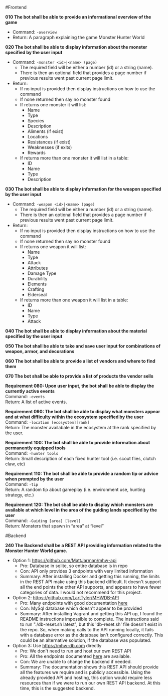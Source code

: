 
#Frontend

**010 The bot shall be able to provide an informational overview of the game**

- Command: `-overview`
- Return: A paragraph explaining the game Monster Hunter World

**020 The bot shall be able to display information about the monster specified by the user input**

- Command: `-monster <id>|<name> (page)` 
  - The required field will be either a number (id) or a string (name).
  - There is then an optional field that provides a page number if previous results went past current page limit.
- Return: 
    - If no input is provided then display instructions on how to use the command
    - If none returned then say no monster found
    - If returns one monster it will list:
        - Name
        - Type
        - Species
        - Description
        - Aliments (if exist)
        - Locations
        - Resistances (if exist)
        - Weaknesses (if exits)
        - Rewards
    - If returns more than one monster it will list in a table:
        - ID
        - Name
        - Type
        - Description

**030 The bot shall be able to display information for the weapon specified by the user input**

- Command: `-weapon <id>|<name> (page)`
    - The required field will be either a number (id) or a string (name).
    - There is then an optional field that provides a page number if previous results went past current page limit.
- Return:
    - If no input is provided then display instructions on how to use the command
    - If none returned then say no monster found
    - If returns one weapon it will list:
        - Name
        - Type
        - Attack
        - Attributes
        - Damage Type
        - Durability
        - Elements
        - Crafting
        - Elderseal
    - If returns more than one weapon it will list in a table:
        - ID
        - Name
        - Type
        - Attack
    
**040 The bot shall be able to display information about the material specified by the user input**

**050 The bot shall be able to take and save user input for combinations of weapon, armor, and decorations**

**060 The bot shall be able to provide a list of vendors and where to find them**

**070 The bot shall be able to provide a list of products the vendor sells**

**Requirement 080: Upon user input, the bot shall be able to display the currently active events**  
  Command: `-events`  
  Return: A list of active events.  
  
**Requirement 090: The bot shall be able to display what monsters appear and at what difficulty within the ecosystem specified by the user**  
  Command: `-location [ecosystem][rank]`  
  Return: The monster availabale in the ecosystem at the rank specified by the user.  
  
**Requirement 100: The bot shall be able to provide information about permanently equipped tools**  
  Command: `-hunter tools`  
	Return: Small description of each fixed hunter tool (i.e. scout flies, clutch claw, etc)  

**Requirement 110: The bot shall be able to provide a random tip or advice when prompted by the user**  
	Command: `-tip`  
	Return: A random tip about gameplay (i.e. environment use, hunting strategy, etc.)  

**Requirement 120: The bot shall be able to display which monsters are available at which level in the area of the guiding lands specified by the user**  
	Command: `-Guiding [area] [level]`  
	Return: Monsters that spawn in “area” at “level”  

#Backend

**240 The Backend shall be a REST API providing information related to the Monster Hunter World game.**

- Option 1: https://github.com/MattJarman/mhw-api
    - Pro: Database in sqlite, so entire database is in repo
    - Con: API only provides 3 endpoints with very limited information
    - Summary: After installing Docker and getting this running, the limits in the REST API 
      make using this backend difficult. It doesn't support all the end points the other API 
      supports, and appears to have fewer categories of data. I would not recommend for this project.
- Option 2: https://github.com/LartTyler/MHWDB-API
    - Pro: Many endpoints with good documentation [here](https://docs.mhw-db.com/)
    - Con: MySql database which doesn't appear to be provided
    - Summary: After installing Vagrant and getting this API up, I found the README instructions impossible to complete. 
      The instructions said to run "./db-reset.sh latest", but this 'db-reset.sh' file doesn't exist in the repo. 
      So, when making calls to the API running locally, it fails with a database error as the database isn't 
      configured correctly. This could be an alternative solution, if the database was populated.
- Option 3: Use https://mhw-db.com directly
    - Pro: We don't need to run and host our own REST API
    - Pro: All the endpoints documented [here](https://docs.mhw-db.com/) are available. 
    - Con: We are unable to change the backend if needed. 
    - Summary: The documentation shows this REST API should provide all the features we require 
      and is publicly accessible. Using the already provided API and hosting, this option would require less resources 
      than if we were to run our own REST API backend. At this time, this is the suggested backend.

